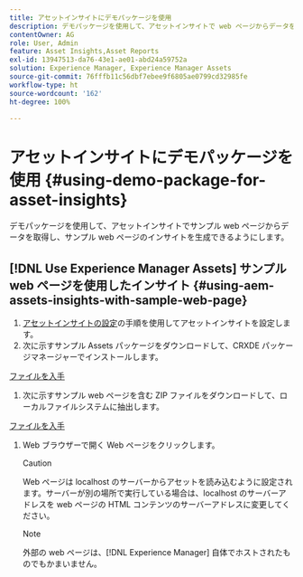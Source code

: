 ```yaml
---
title: アセットインサイトにデモパッケージを使用
description: デモパッケージを使用して、アセットインサイトで web ページからデータを取得し、web ページのインサイトを生成できるようにします。
contentOwner: AG
role: User, Admin
feature: Asset Insights,Asset Reports
exl-id: 13947513-da76-43e1-ae01-abd24a59752a
solution: Experience Manager, Experience Manager Assets
source-git-commit: 76fffb11c56dbf7ebee9f6805ae0799cd32985fe
workflow-type: ht
source-wordcount: '162'
ht-degree: 100%

---
```


# アセットインサイトにデモパッケージを使用 {#using-demo-package-for-asset-insights}

デモパッケージを使用して、アセットインサイトでサンプル web ページからデータを取得し、サンプル web ページのインサイトを生成できるようにします。

## [!DNL Use Experience Manager Assets] サンプル web ページを使用したインサイト  {#using-aem-assets-insights-with-sample-web-page}

1. [アセットインサイトの設定](configure-asset-insights.md)の手順を使用してアセットインサイトを設定します。
1. 次に示すサンプル Assets パッケージをダウンロードして、CRXDE パッケージマネージャーでインストールします。

[ファイルを入手](assets/insightsdemo.zip)

1. 次に示すサンプル web ページを含む ZIP ファイルをダウンロードして、ローカルファイルシステムに抽出します。

[ファイルを入手](assets/demosite.zip)

1. Web ブラウザーで開く Web ページをクリックします。

   >[!CAUTION]
   >
   >Web ページは localhost のサーバーからアセットを読み込むように設定されます。サーバーが別の場所で実行している場合は、localhost のサーバーアドレスを web ページの HTML コンテンツのサーバーアドレスに変更してください。

   >[!NOTE]
   >
   >外部の web ページは、[!DNL Experience Manager] 自体でホストされたものでもかまいません。
